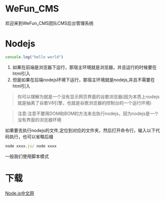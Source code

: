 # WeFun_CMS
欢迎来到WeFun_CMS团队CMS后台管理系统

# Nodejs

```js
console.log("hello world")
```
1. 如果在前端是浏览器下运行，那宿主环境就是浏览器，并且运行的时候要在html引入
2. 但是如果在后端nodejs环境下运行，那宿主环境就是nodejs,并且不需要在html引入

> 你可以理解为就是一个没有显示网页界面的谷歌浏览器(因为本质上nodejs就是抽离了谷歌V8引擎，也就是谷歌浏览器的控制台的一个运行环境)


> 注意:注意不要用DOM和BOM的方法来去执行nodejs，因为nodejs是一个没有界面的浏览器环境

如果要去执行nodejs的文件,定位到对应的文件夹，然后打开命令行，输入以下代码执行，也可以省略后缀
```js
node xxxx.js/ node xxxx
```
一般我们使用脚本模式

# 下载
[Node.js中文网](http://nodejs.cn/)
